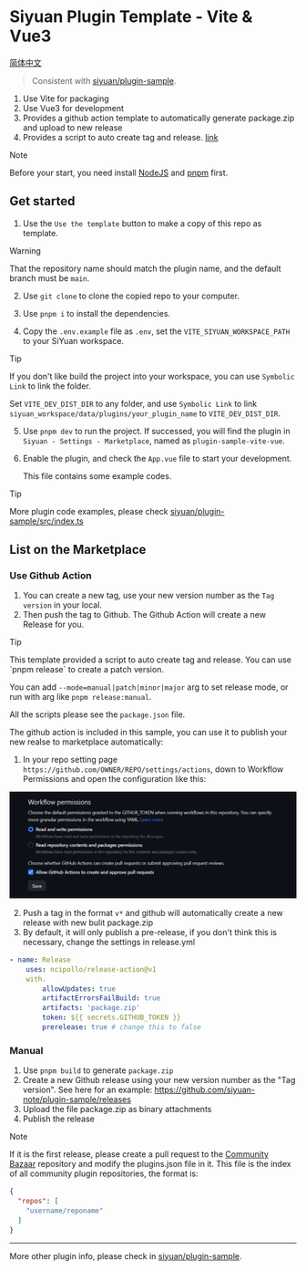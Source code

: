 # Siyuan Plugin Template - Vite & Vue3

[简体中文](./README_zh_CN.md)

> Consistent with [siyuan/plugin-sample](https://github.com/siyuan-note/plugin-sample).

1. Use Vite for packaging
2. Use Vue3 for development
3. Provides a github action template to automatically generate package.zip and upload to new release
4. Provides a script to auto create tag and release. [link](#release-script)

> [!NOTE]
>
> Before your start, you need install [NodeJS](https://nodejs.org/en/download) and [pnpm](https://pnpm.io/installation) first.

## Get started

1. Use the `Use the template` button to make a copy of this repo as template.  
> [!WARNING]
>
> That the repository name should match the plugin name, and the default branch must be `main`.


2. Use `git clone` to clone the copied repo to your computer.
3. Use `pnpm i` to install the dependencies.

4. Copy the `.env.example` file as `.env`, set the `VITE_SIYUAN_WORKSPACE_PATH` to your SiYuan workspace.


> [!TIP]
>
> If you don't like build the project into your workspace, you can use `Symbolic Link` to link the folder.
>
> Set `VITE_DEV_DIST_DIR` to any folder, and use `Symbolic Link` to link `siyuan_workspace/data/plugins/your_plugin_name` to `VITE_DEV_DIST_DIR`.


5. Use `pnpm dev` to run the project.
   If successed, you will find the plugin in `Siyuan - Settings - Marketplace`, named as `plugin-sample-vite-vue`.
6. Enable the plugin, and check the `App.vue` file to start your development.
   
   This file contains some example codes.


> [!TIP]
>
> More plugin code examples, please check [siyuan/plugin-sample/src/index.ts](https://github.com/siyuan-note/plugin-sample/blob/main/src/index.ts)



## List on the Marketplace

### Use Github Action

1. You can create a new tag, use your new version number as the `Tag version` in your local.
2. Then push the tag to Github. The Github Action will create a new Release for you.

> [!TIP]
>
> <div id="release-script"></div>This template provided a script to auto create tag and release. You can use `pnpm release` to create a patch version.
>
> You can add `--mode=manual|patch|minor|major` arg to set release mode, or run with arg like `pnpm release:manual`. 
> 
> All the scripts please see the `package.json` file.

The github action is included in this sample, you can use it to publish your new realse to marketplace automatically:

1. In your repo setting page `https://github.com/OWNER/REPO/settings/actions`, down to Workflow Permissions and open the configuration like this:

![img](./asset/action.png)

2. Push a tag in the format `v*` and github will automatically create a new release with new bulit package.zip
3. By default, it will only publish a pre-release, if you don't think this is necessary, change the settings in release.yml

```yaml
- name: Release
    uses: ncipollo/release-action@v1
    with.
        allowUpdates: true
        artifactErrorsFailBuild: true
        artifacts: 'package.zip'
        token: ${{ secrets.GITHUB_TOKEN }}
        prerelease: true # change this to false
```

### Manual

1. Use `pnpm build` to generate `package.zip`
2. Create a new Github release using your new version number as the "Tag version". See here for an example: https://github.com/siyuan-note/plugin-sample/releases
3. Upload the file package.zip as binary attachments
4. Publish the release

> [!NOTE]
> If it is the first release, please create a pull request to the [Community Bazaar](https://github.com/siyuan-note/bazaar) repository and modify the plugins.json file in it. This file is the index of all community plugin repositories, the format is:

```json
{
  "repos": [
    "username/reponame"
  ]
}
```

---

More other plugin info, please check in [siyuan/plugin-sample](https://github.com/siyuan-note/plugin-sample).